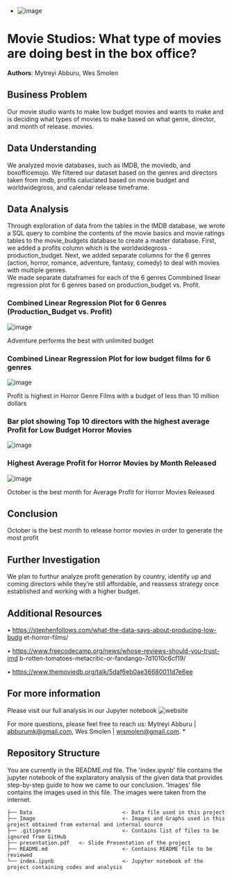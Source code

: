 
- ![image](https://thumbs.dreamstime.com/b/movie-symbols-14119963.jpg)

# Movie Studios: What type of movies are doing best in the box office?
**Authors**: Mytreyi Abburu, Wes Smolen
## Business Problem
Our movie studio wants to make low budget movies and wants to make and is deciding what types of movies to make based on what   genre,   director, and month of release.
movies.

## Data Understanding
We analyzed movie databases, such as IMDB, the moviedb, and boxofficemojo. We filtered our dataset based on the genres and directors taken from imdb, profits caluclated based on movie budget and worldwidegross, and calendar release timeframe.
## Data Analysis
Through exploration of data from the tables in the IMDB database, we wrote a SQL query to combine the contents of the movie basics and movie ratings tables to the movie_budgets database to create a master database. 
First, we added a profits column which is the worldwidegross - production_budget. 
Next, we added separate columns for the  6 genres (action, horror, romance, adventure, fantasy, comedy)  to deal with movies with multiple genres.  
We made separate dataframes for each of the 6 genres 
Commbined linear regression plot for 6 genres based on production_budget vs. Profit.
### Combined Linear Regression Plot for 6 Genres (Production_Budget vs. Profit)
![image](https://github.com/myt-hue/Phase2-Movie-Project/assets/73657823/01705774-b502-4958-b7cf-8fe61d4887db)

Adventure performs the best with unlimited budget

### Combined Linear Regression Plot for low budget films for 6 genres
![image](https://github.com/myt-hue/Phase2-Movie-Project/assets/73657823/1f898e78-b705-45b0-9006-2724d1691ee4)

Profit is highest in Horror Genre Films with a budget of less than 10 million dollars
### Bar plot showing Top 10 directors with the highest average Profit for Low Budget Horror Movies
![image](https://github.com/myt-hue/Phase2-Movie-Project/assets/73657823/77cf1311-7797-4304-8312-068d9ef6a010)

### Highest Average Profit for Horror Movies by Month Released
![image](https://github.com/myt-hue/Phase2-Movie-Project/assets/73657823/92016c10-97ff-46c6-9e35-1145e4d2d33e)


October is the best month for Average Profit for Horror Movies Released


## Conclusion
October is the best month to release horror movies in order to generate the most profit
## Further Investigation 
We plan to furthur analyze profit generation by country, identify up and coming directors while they’re still affordable, and reassess strategy once established and working with a higher budget.
## Additional Resources
• https://stephenfollows.com/what-the-data-says-about-producing-low-budg
et-horror-films/

• https://www.freecodecamp.org/news/whose-reviews-should-you-trust-imd
b-rotten-tomatoes-metacritic-or-fandango-7d1010c6cf19/

• https://www.themoviedb.org/talk/5daf6eb0ae36680011d7e6ee

## For more information
Please visit our full analysis in our Jupyter notebook ![website](https://github.com/myt-hue/Phase2-Movie-Project/blob/main/Exploration_Notebook.ipynb)

For more questions, please feel free to reach us:   Mytreyi Abburu | abburumk@gmail.com, Wes Smolen | wjsmolen@gmail.com. *

## Repository Structure

You are currently in the README.md file. The 'index.ipynb' file contains the jupyter notebook of the explaratory analysis of the given data that provides step-by-step guide to how we came to our conclusion. 'Images' file contains the images used in this file. The images were taken from the internet.

```
├── Data                             <- Data file used in this project
├── Image                            <- Images and Graphs used in this project obtained from external and internal source
├── .gitignore                       <- Contains list of files to be ignored from GitHub
├── presentation.pdf   <- Slide Presentation of the project
├── README.md                        <- Contains README file to be reviewed    
└── index.ipynb                      <- Jupyter notebook of the project containing codes and analysis
